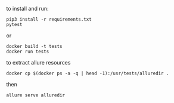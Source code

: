 to install and run:

    pip3 install -r requirements.txt
    pytest


or

    docker build -t tests
    docker run tests

to extract allure resources

    docker cp $(docker ps -a -q | head -1):/usr/tests/alluredir .
then

    allure serve alluredir  